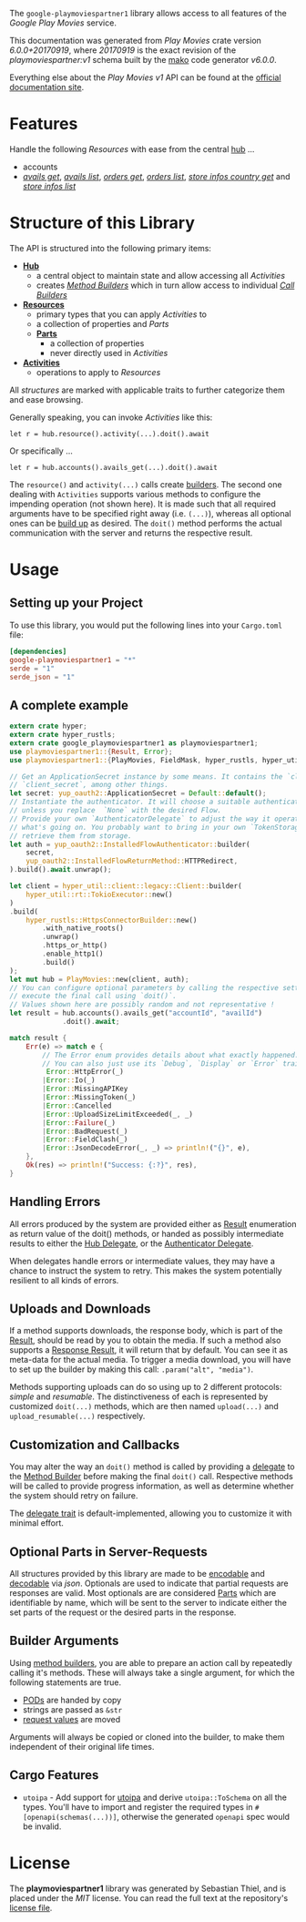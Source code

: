 <!---
DO NOT EDIT !
This file was generated automatically from 'src/generator/templates/api/README.md.mako'
DO NOT EDIT !
-->
The `google-playmoviespartner1` library allows access to all features of the *Google Play Movies* service.

This documentation was generated from *Play Movies* crate version *6.0.0+20170919*, where *20170919* is the exact revision of the *playmoviespartner:v1* schema built by the [mako](http://www.makotemplates.org/) code generator *v6.0.0*.

Everything else about the *Play Movies* *v1* API can be found at the
[official documentation site](https://developers.google.com/playmoviespartner/).
# Features

Handle the following *Resources* with ease from the central [hub](https://docs.rs/google-playmoviespartner1/6.0.0+20170919/google_playmoviespartner1/PlayMovies) ...

* accounts
 * [*avails get*](https://docs.rs/google-playmoviespartner1/6.0.0+20170919/google_playmoviespartner1/api::AccountAvailGetCall), [*avails list*](https://docs.rs/google-playmoviespartner1/6.0.0+20170919/google_playmoviespartner1/api::AccountAvailListCall), [*orders get*](https://docs.rs/google-playmoviespartner1/6.0.0+20170919/google_playmoviespartner1/api::AccountOrderGetCall), [*orders list*](https://docs.rs/google-playmoviespartner1/6.0.0+20170919/google_playmoviespartner1/api::AccountOrderListCall), [*store infos country get*](https://docs.rs/google-playmoviespartner1/6.0.0+20170919/google_playmoviespartner1/api::AccountStoreInfoCountryGetCall) and [*store infos list*](https://docs.rs/google-playmoviespartner1/6.0.0+20170919/google_playmoviespartner1/api::AccountStoreInfoListCall)




# Structure of this Library

The API is structured into the following primary items:

* **[Hub](https://docs.rs/google-playmoviespartner1/6.0.0+20170919/google_playmoviespartner1/PlayMovies)**
    * a central object to maintain state and allow accessing all *Activities*
    * creates [*Method Builders*](https://docs.rs/google-playmoviespartner1/6.0.0+20170919/google_playmoviespartner1/common::MethodsBuilder) which in turn
      allow access to individual [*Call Builders*](https://docs.rs/google-playmoviespartner1/6.0.0+20170919/google_playmoviespartner1/common::CallBuilder)
* **[Resources](https://docs.rs/google-playmoviespartner1/6.0.0+20170919/google_playmoviespartner1/common::Resource)**
    * primary types that you can apply *Activities* to
    * a collection of properties and *Parts*
    * **[Parts](https://docs.rs/google-playmoviespartner1/6.0.0+20170919/google_playmoviespartner1/common::Part)**
        * a collection of properties
        * never directly used in *Activities*
* **[Activities](https://docs.rs/google-playmoviespartner1/6.0.0+20170919/google_playmoviespartner1/common::CallBuilder)**
    * operations to apply to *Resources*

All *structures* are marked with applicable traits to further categorize them and ease browsing.

Generally speaking, you can invoke *Activities* like this:

```Rust,ignore
let r = hub.resource().activity(...).doit().await
```

Or specifically ...

```ignore
let r = hub.accounts().avails_get(...).doit().await
```

The `resource()` and `activity(...)` calls create [builders][builder-pattern]. The second one dealing with `Activities`
supports various methods to configure the impending operation (not shown here). It is made such that all required arguments have to be
specified right away (i.e. `(...)`), whereas all optional ones can be [build up][builder-pattern] as desired.
The `doit()` method performs the actual communication with the server and returns the respective result.

# Usage

## Setting up your Project

To use this library, you would put the following lines into your `Cargo.toml` file:

```toml
[dependencies]
google-playmoviespartner1 = "*"
serde = "1"
serde_json = "1"
```

## A complete example

```Rust
extern crate hyper;
extern crate hyper_rustls;
extern crate google_playmoviespartner1 as playmoviespartner1;
use playmoviespartner1::{Result, Error};
use playmoviespartner1::{PlayMovies, FieldMask, hyper_rustls, hyper_util, yup_oauth2};

// Get an ApplicationSecret instance by some means. It contains the `client_id` and
// `client_secret`, among other things.
let secret: yup_oauth2::ApplicationSecret = Default::default();
// Instantiate the authenticator. It will choose a suitable authentication flow for you,
// unless you replace  `None` with the desired Flow.
// Provide your own `AuthenticatorDelegate` to adjust the way it operates and get feedback about
// what's going on. You probably want to bring in your own `TokenStorage` to persist tokens and
// retrieve them from storage.
let auth = yup_oauth2::InstalledFlowAuthenticator::builder(
    secret,
    yup_oauth2::InstalledFlowReturnMethod::HTTPRedirect,
).build().await.unwrap();

let client = hyper_util::client::legacy::Client::builder(
    hyper_util::rt::TokioExecutor::new()
)
.build(
    hyper_rustls::HttpsConnectorBuilder::new()
        .with_native_roots()
        .unwrap()
        .https_or_http()
        .enable_http1()
        .build()
);
let mut hub = PlayMovies::new(client, auth);
// You can configure optional parameters by calling the respective setters at will, and
// execute the final call using `doit()`.
// Values shown here are possibly random and not representative !
let result = hub.accounts().avails_get("accountId", "availId")
             .doit().await;

match result {
    Err(e) => match e {
        // The Error enum provides details about what exactly happened.
        // You can also just use its `Debug`, `Display` or `Error` traits
         Error::HttpError(_)
        |Error::Io(_)
        |Error::MissingAPIKey
        |Error::MissingToken(_)
        |Error::Cancelled
        |Error::UploadSizeLimitExceeded(_, _)
        |Error::Failure(_)
        |Error::BadRequest(_)
        |Error::FieldClash(_)
        |Error::JsonDecodeError(_, _) => println!("{}", e),
    },
    Ok(res) => println!("Success: {:?}", res),
}

```
## Handling Errors

All errors produced by the system are provided either as [Result](https://docs.rs/google-playmoviespartner1/6.0.0+20170919/google_playmoviespartner1/common::Result) enumeration as return value of
the doit() methods, or handed as possibly intermediate results to either the
[Hub Delegate](https://docs.rs/google-playmoviespartner1/6.0.0+20170919/google_playmoviespartner1/common::Delegate), or the [Authenticator Delegate](https://docs.rs/yup-oauth2/*/yup_oauth2/trait.AuthenticatorDelegate.html).

When delegates handle errors or intermediate values, they may have a chance to instruct the system to retry. This
makes the system potentially resilient to all kinds of errors.

## Uploads and Downloads
If a method supports downloads, the response body, which is part of the [Result](https://docs.rs/google-playmoviespartner1/6.0.0+20170919/google_playmoviespartner1/common::Result), should be
read by you to obtain the media.
If such a method also supports a [Response Result](https://docs.rs/google-playmoviespartner1/6.0.0+20170919/google_playmoviespartner1/common::ResponseResult), it will return that by default.
You can see it as meta-data for the actual media. To trigger a media download, you will have to set up the builder by making
this call: `.param("alt", "media")`.

Methods supporting uploads can do so using up to 2 different protocols:
*simple* and *resumable*. The distinctiveness of each is represented by customized
`doit(...)` methods, which are then named `upload(...)` and `upload_resumable(...)` respectively.

## Customization and Callbacks

You may alter the way an `doit()` method is called by providing a [delegate](https://docs.rs/google-playmoviespartner1/6.0.0+20170919/google_playmoviespartner1/common::Delegate) to the
[Method Builder](https://docs.rs/google-playmoviespartner1/6.0.0+20170919/google_playmoviespartner1/common::CallBuilder) before making the final `doit()` call.
Respective methods will be called to provide progress information, as well as determine whether the system should
retry on failure.

The [delegate trait](https://docs.rs/google-playmoviespartner1/6.0.0+20170919/google_playmoviespartner1/common::Delegate) is default-implemented, allowing you to customize it with minimal effort.

## Optional Parts in Server-Requests

All structures provided by this library are made to be [encodable](https://docs.rs/google-playmoviespartner1/6.0.0+20170919/google_playmoviespartner1/common::RequestValue) and
[decodable](https://docs.rs/google-playmoviespartner1/6.0.0+20170919/google_playmoviespartner1/common::ResponseResult) via *json*. Optionals are used to indicate that partial requests are responses
are valid.
Most optionals are are considered [Parts](https://docs.rs/google-playmoviespartner1/6.0.0+20170919/google_playmoviespartner1/common::Part) which are identifiable by name, which will be sent to
the server to indicate either the set parts of the request or the desired parts in the response.

## Builder Arguments

Using [method builders](https://docs.rs/google-playmoviespartner1/6.0.0+20170919/google_playmoviespartner1/common::CallBuilder), you are able to prepare an action call by repeatedly calling it's methods.
These will always take a single argument, for which the following statements are true.

* [PODs][wiki-pod] are handed by copy
* strings are passed as `&str`
* [request values](https://docs.rs/google-playmoviespartner1/6.0.0+20170919/google_playmoviespartner1/common::RequestValue) are moved

Arguments will always be copied or cloned into the builder, to make them independent of their original life times.

[wiki-pod]: http://en.wikipedia.org/wiki/Plain_old_data_structure
[builder-pattern]: http://en.wikipedia.org/wiki/Builder_pattern
[google-go-api]: https://github.com/google/google-api-go-client

## Cargo Features

* `utoipa` - Add support for [utoipa](https://crates.io/crates/utoipa) and derive `utoipa::ToSchema` on all
the types. You'll have to import and register the required types in `#[openapi(schemas(...))]`, otherwise the
generated `openapi` spec would be invalid.


# License
The **playmoviespartner1** library was generated by Sebastian Thiel, and is placed
under the *MIT* license.
You can read the full text at the repository's [license file][repo-license].

[repo-license]: https://github.com/Byron/google-apis-rsblob/main/LICENSE.md

